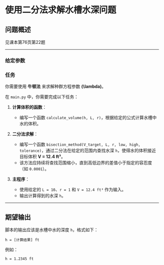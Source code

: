 # 使用二分法求解水槽水深问题

## 问题概述

见课本第76页第22题

---

### 给定参数


### 任务

你需要使用 **牛顿法** 来求解种群方程参数 **\(\lambda\)**。


在 `main.py` 中，你需要完成以下任务：

1. **计算体积的函数**：
   - 编写一个函数 `calculate_volume(h, L, r)`，根据给定的公式计算水槽中水的体积。

2. **二分法求解**：
   - 编写一个函数 `bisection_method(V_target, L, r, low, high, tolerance)`，通过二分法在给定的范围内查找水深 `h`，使得水的体积接近目标体积 **V = 12.4 ft³**。
   - 该方法应持续将查找范围缩小，直到高低边界的差值小于指定的容忍度（如 `0.0001`）。

3. **主程序**：
   - 使用给定的 `L = 10`、`r = 1` 和 `V = 12.4 ft³` 作为输入。
   - 输出计算得到的水深 `h`。

---

## 期望输出

脚本的输出应该是水槽中水的深度 `h`，格式如下：
```
h = [计算结果] ft

```
例如：
```
h = 1.2345 ft

```
